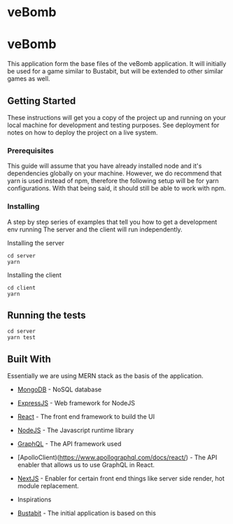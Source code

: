 # veBomb

# veBomb

This application form the base files of the veBomb application. It will initially be used for a game similar to Bustabit, but will be extended to other similar games as well.

## Getting Started

These instructions will get you a copy of the project up and running on your local machine for development and testing purposes. See deployment for notes on how to deploy the project on a live system.

### Prerequisites

This guide will assume that you have already installed node and it's dependencies globally on your machine. However, we do recommend that yarn is used instead of npm, therefore the following setup will be for yarn configurations. With that being said, it should still be able to work with npm.

### Installing

A step by step series of examples that tell you how to get a development env running
The server and the client will run independently.

Installing the server
```
cd server
yarn
```

Installing the client
```
cd client
yarn
```

## Running the tests

```
cd server
yarn test
```


## Built With
Essentially we are using MERN stack as the basis of the application. 

* [MongoDB](https://www.mongodb.com/) - NoSQL database
* [ExpressJS](https://expressjs.com/) - Web framework for NodeJS
* [React](https://reactjs.org/) - The front end framework to build the UI
* [NodeJS](https://nodejs.org/en/) - The Javascript runtime library
* [GraphQL](https://graphql.org/) - The API framework used
* [ApolloClient)(https://www.apollographql.com/docs/react/) - The API enabler that allows us to use GraphQL in React.
* [NextJS](https://nextjs.org/docs) - Enabler for certain front end things like server side render, hot module replacement.

* Inspirations
* [Bustabit](www.bustabit.com) - The initial application is based on this
